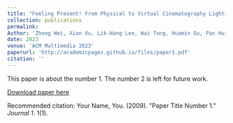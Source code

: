 ```yaml
---
title: "Feeling Present! From Physical to Virtual Cinematography Lighting Education with Metashadow"
collection: publications
permalink: 
Author: 'Zheng Wei, Xian Xu, Lik-Hang Lee, Wai Tong, Huamin Qu, Pan Hui.'
date: 2023
venue: 'ACM Multimedia 2023'
paperurl: 'http://academicpages.github.io/files/paper1.pdf'
citation: ''
---
```

This paper is about the number 1. The number 2 is left for future work.

[Download paper here](http://academicpages.github.io/files/paper1.pdf)

Recommended citation: Your Name, You. (2009). "Paper Title Number 1." <i>Journal 1</i>. 1(1).
